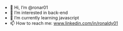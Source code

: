 - 👋 Hi, I’m @ronar01
- 👀 I’m interested in back-end
- 🌱 I’m currently learning javascript
- 📫 How to reach me: www.linkedin.com/in/ronaldy01


<!---
ronar01/ronar01 is a ✨ special ✨ repository because its `README.md` (this file) appears on your GitHub profile.
You can click the Preview link to take a look at your changes.
--->
